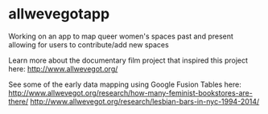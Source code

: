 # allwevegotapp
Working on an app to map queer women's spaces past and present allowing for users to contribute/add new spaces

Learn more about the documentary film project that inspired this project here: http://www.allwevegot.org/

See some of the early data mapping using Google Fusion Tables here:
http://www.allwevegot.org/research/how-many-feminist-bookstores-are-there/
http://www.allwevegot.org/research/lesbian-bars-in-nyc-1994-2014/
